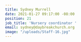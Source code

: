 ```yaml
---
title: Sydney Murrell
date: 2021-01-27 09:17:00 -08:00
position: 21
job_title: 'Nursery coordinator '
email: sydney@daybreakchurch.org
image: "/uploads/Staff-16.jpg"
---
```


